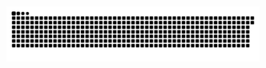 <picture>
  <source media="(prefers-color-scheme: dark)" srcset="https://raw.githubusercontent.com/MarineHakobyan/MarineHakobyan/493178ce6e8ed9f21e4e2c14cad863a1c3ef2aae/github-contribution-grid-snake-dark.svg" />
  <source media="(prefers-color-scheme: light)" srcset="https://raw.githubusercontent.com/MarineHakobyan/MarineHakobyan/493178ce6e8ed9f21e4e2c14cad863a1c3ef2aae/github-contribution-grid-snake.svg" />
  <img alt="github-snake" src="https://raw.githubusercontent.com/MarineHakobyan/MarineHakobyan/493178ce6e8ed9f21e4e2c14cad863a1c3ef2aae/github-contribution-grid-snake-dark.svg" />
</picture>
